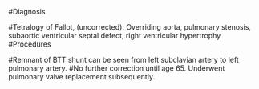 #Diagnosis

#Tetralogy of Fallot, (uncorrected): Overriding aorta, pulmonary stenosis, subaortic ventricular septal defect, right ventricular hypertrophy
#Procedures

#Remnant of BTT shunt can be seen from left subclavian artery to left pulmonary artery.
#No further correction until age 65. Underwent pulmonary valve replacement subsequently.
